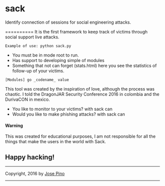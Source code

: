sack
==========

Identify connection of sessions for social engineering attacks.

==========
It is the first framework to keep track of victims through social support live attacks.

```
Example of use: python sack.py
```
* You must be in mode root to run.
* Has support to developing simple of modules
* Something that not can forget (stats.html) here you see the statistics of follow-up of your victims.
```
[Modules] go _codename_ value
```
This tool was created by the inspiration of love, although the process was chaotic. I told the DragonJAR Security Conference 2016 in colombia and the DurivaCON in mexico.

* You like to monitor to your victims? with sack can
* Would you like to make phishing attacks? with sack can

#### Warning
This was created for educational purposes, I am not responsible for all the things that make the users in the world with Sack.

## Happy hacking!

-------------

Copyright, 2016 by [Jose Pino](http://twitter.com/jofpin)

-------------
